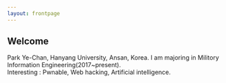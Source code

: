 ```yaml
---
layout: frontpage
---
```


## Welcome
Park Ye-Chan, Hanyang University, Ansan, Korea. I am majoring in Militory Information Engineering(2017~present).  
Interesting : Pwnable, Web hacking, Artificial intelligence.
